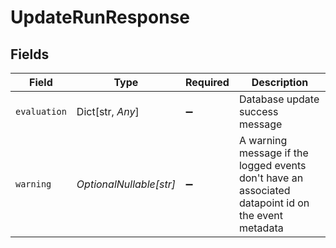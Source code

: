 # UpdateRunResponse


## Fields

| Field                                                                                              | Type                                                                                               | Required                                                                                           | Description                                                                                        |
| -------------------------------------------------------------------------------------------------- | -------------------------------------------------------------------------------------------------- | -------------------------------------------------------------------------------------------------- | -------------------------------------------------------------------------------------------------- |
| `evaluation`                                                                                       | Dict[str, *Any*]                                                                                   | :heavy_minus_sign:                                                                                 | Database update success message                                                                    |
| `warning`                                                                                          | *OptionalNullable[str]*                                                                            | :heavy_minus_sign:                                                                                 | A warning message if the logged events don't have an associated datapoint id on the event metadata |